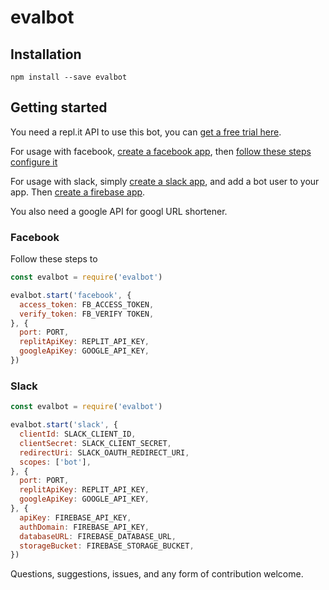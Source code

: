 # evalbot
## Installation
```
npm install --save evalbot
```

## Getting started
You need a repl.it API to use this bot, you can [get a free trial here](https://repl.it/site/api).

For usage with facebook, [create a facebook app](https://developers.facebook.com/apps),
then [follow these steps configure it](https://developers.facebook.com/docs/messenger-platform/product-overview)

For usage with slack, simply [create a slack app](https://api.slack.com/apps/new), and 
add a bot user to your app. Then [create a firebase app](https://console.firebase.google.com/).

You also need a google API for googl URL shortener.

### Facebook
Follow these steps to  
```javascript
const evalbot = require('evalbot')

evalbot.start('facebook', {
  access_token: FB_ACCESS_TOKEN,
  verify_token: FB_VERIFY TOKEN,
}, {
  port: PORT,
  replitApiKey: REPLIT_API_KEY,
  googleApiKey: GOOGLE_API_KEY,
})
```

### Slack
```javascript
const evalbot = require('evalbot')

evalbot.start('slack', {
  clientId: SLACK_CLIENT_ID,
  clientSecret: SLACK_CLIENT_SECRET,
  redirectUri: SLACK_OAUTH_REDIRECT_URI,
  scopes: ['bot'],
}, {
  port: PORT,
  replitApiKey: REPLIT_API_KEY,
  googleApiKey: GOOGLE_API_KEY,
}, {
  apiKey: FIREBASE_API_KEY,
  authDomain: FIREBASE_API_KEY,
  databaseURL: FIREBASE_DATABASE_URL,
  storageBucket: FIREBASE_STORAGE_BUCKET,
})

```

Questions, suggestions, issues, and any form of contribution welcome.
